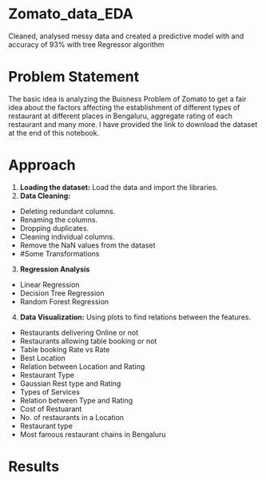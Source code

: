 # Zomato_data_EDA

Cleaned, analysed messy data and created a predictive model with and accuracy of 93% with tree Regressor algorithm

# Problem Statement

The basic idea is analyzing the Buisness Problem of Zomato  to get a fair idea about the factors affecting the establishment of different types of restaurant at different places in Bengaluru, aggregate rating of each restaurant and many more. I have provided the link to download the dataset at the end of this notebook.

# Approach

1. **Loading the dataset:** Load the data and import the libraries. <br>
2. **Data Cleaning:** <br>
 - Deleting redundant columns.
 - Renaming the columns.
 - Dropping duplicates.
 - Cleaning individual columns.
 - Remove the NaN values from the dataset
 - #Some Transformations
3. **Regression Analysis**
 - Linear Regression
 - Decision Tree Regression
 - Random Forest Regression
4. **Data Visualization:** Using plots to find relations between the features.
 - Restaurants delivering Online or not
 - Restaurants allowing table booking or not
 - Table booking Rate vs Rate
 - Best Location
 - Relation between Location and Rating
 - Restaurant Type
 - Gaussian Rest type and Rating
 - Types of Services
 - Relation between Type and Rating
 - Cost of Restuarant
 - No. of restaurants in a Location
 - Restaurant type
 - Most famous restaurant chains in Bengaluru 


# Results
